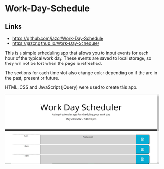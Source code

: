 # Work-Day-Schedule

## Links

- https://github.com/jazcr/Work-Day-Schedule
- https://jazcr.github.io/Work-Day-Schedule/


This is a simple scheduling app that allows you to input events for each hour of the typical work day. These events are saved to local storage, so they will not be lost when the page is refreshed. 

The sections for each time slot also change color depending on if the are in the past, present or future.


HTML, CSS and JavaScript (jQuery) were used to create this app.



![Deployed application](https://github.com/jazcr/Work-Day-Schedule/blob/cce0a7e0fa07b832313fa090408449aff4b5598e/screenshot.JPG)
